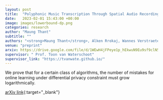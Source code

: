 ```yaml
---
layout: post
title:  "Polyphonic Music Transcription Through Spatial Audio Recording"
date:   2023-02-01 15:43:00 +00:00
image: images/lowerbound-dp.png
categories: research
author: "Maung Thant"
subtitle: ""
authors: "<strong>Maung Thant</strong>, Alken Rrokaj, Wannes Verstraeten, Kerem Okyay, Fatjon Barci, Arina Epure, Bram Cuyx, Randall Ali, Toon van Waterschoot"
venue: "preprint"
arxiv: https://drive.google.com/file/d/1WEwH4jFPeye1p_hEkwuN9Eu9sf9clN5d/view?usp=drive_link
supervisor: " Prof. Toon van Waterschoot"
supervisor_link: "https://tvanwate.github.io/"
---
```


We prove that for a certain class of algorithms, the number of mistakes for online learning under differential privacy constraint must grow logarithmically.

[arXiv link](https://drive.google.com/file/d/1WEwH4jFPeye1p_hEkwuN9Eu9sf9clN5d/view?usp=drive_link){:target="_blank"}
